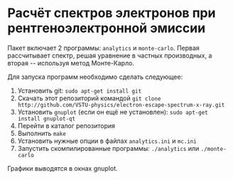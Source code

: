 Расчёт спектров электронов при рентгеноэлектронной эмиссии
==========================================================

Пакет включает 2 программы: `analytics` и `monte-carlo`. Первая рассчитывает
спектр, решая уравнение в частных производных, а вторая -- используя метод
Монте-Карло.

Для запуска программ необходимо сделать следующее:

1. Установить git: `sudo apt-get install git`
2. Скачать этот репозиторий командой  `git clone http://github.com/VSTU-physics/electron-escape-spectrum-x-ray.git`
3. Установить `gnuplot` (если он ещё не установлен): `sudo apt-get install gnuplot-qt`
4. Перейти в каталог репозитория
5. Выполнить `make`
6. Установить нужные опции в файлах `analytics.ini` и `mc.ini`
7. Запустить скомпилированные программы: `./analytics` или `./monte-carlo`

Графики выводятся в окнах gnuplot.
